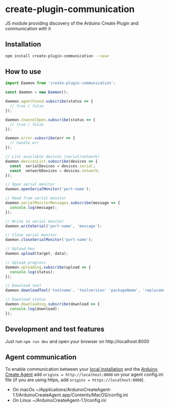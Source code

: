 # create-plugin-communication
JS module providing discovery of the Arduino Create Plugin and communication with it

## Installation

```bash
npm install create-plugin-communication --save
```

## How to use

```js
import Daemon from 'create-plugin-communication';

const daemon = new Daemon();

daemon.agentFound.subscribe(status => {
  // true / false
});

daemon.channelOpen.subscribe(status => {
  // true / false
});

daemon.error.subscribe(err => {
  // handle err
});

// List available devices (serial/network)
daemon.devicesList.subscribe(devices => {
  const  serialDevices = devices.serial;
  const  networkDevices = devices.network;
});

// Open serial monitor
daemon.openSerialMonitor('port-name');

// Read from serial monitor
daemon.serialMonitorMessages.subscribe(message => {
  console.log(message);
});

// Write to serial monitor
daemon.writeSerial('port-name', 'message');

// Close serial monitor
daemon.closeSerialMonitor('port-name');

// Upload hex
daemon.upload(target, data);

// Upload progress
daemon.uploading.subscribe(upload => {
  console.log(status);
});

// Download tool
daemon.downloadTool('toolname', 'toolversion' 'packageName', 'replacement');

// Download status
daemon.downloading.subscribe(download => {
  console.log(download);
});

```
## Development and test features
Just run `npm run dev` and open your browser on http://localhost:8000

## Agent communication

To enable communication between your [local installation](http://localhost:8000/) and the [Arduino Create Agent](https://github.com/arduino/arduino-create-agent)
add `origins = http://localhost:8000` on your agent config.ini file
(if you are using https, add `origins = https://localhost:8000`).

- On macOs ~/Applications/ArduinoCreateAgent-1.1/ArduinoCreateAgent.app/Contents/MacOS/config.ini
- On Linux ~/ArduinoCreateAgent-1.1/config.ini
